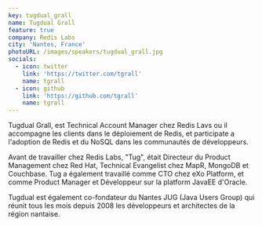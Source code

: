 ```yaml
---
key: tugdual_grall
name: Tugdual Grall
feature: true
company: Redis Labs
city: 'Nantes, France'
photoURL: /images/speakers/tugdual_grall.jpg
socials:
  - icon: twitter
    link: 'https://twitter.com/tgrall'
    name: tgrall
  - icon: github
    link: 'https://github.com/tgrall'
    name: tgrall
---
```

Tugdual Grall, est Technical Account Manager chez Redis Lavs ou il accompagne les clients dans le déploiement de Redis, et participate a l'adoption de Redis et du NoSQL dans les communautés de développeurs.

Avant de travailler chez Redis Labs, "Tug", était Directeur du Product Management chez Red Hat, Technical Evangelist chez MapR, MongoDB et Couchbase. Tug a également travaillé comme CTO chez eXo Platform, et comme Product Manager et Développeur sur la platform JavaEE d'Oracle.

Tugdual est également co-fondateur du Nantes JUG (Java Users Group) qui réunit tous les mois depuis 2008 les développeurs et architectes de la région nantaise.